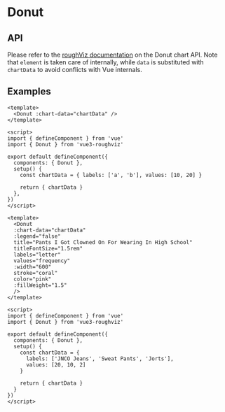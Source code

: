 # Donut

## API

Please refer to the [roughViz documentation](https://github.com/jwilber/roughViz#Donut) on the Donut chart API. Note that `element` is taken care of internally, while `data` is substituted with `chartData` to avoid conflicts with Vue internals.

## Examples

<!-- prettier-ignore -->
```vue
<template>
  <Donut :chart-data="chartData" />
</template>

<script>
import { defineComponent } from 'vue'
import { Donut } from 'vue3-roughviz'

export default defineComponent({
  components: { Donut },
  setup() {
    const chartData = { labels: ['a', 'b'], values: [10, 20] }

    return { chartData }
  },
})
</script>
```

<Donut :chart-data="{ labels: ['a', 'b'], values: [10, 20] }" />

<!-- prettier-ignore -->
```vue
<template>
  <Donut
  :chart-data="chartData"
  :legend="false"
  title="Pants I Got Clowned On For Wearing In High School"
  titleFontSize="1.5rem"
  labels="letter"
  values="frequency"
  :width="600"
  stroke="coral"
  color="pink"
  :fillWeight="1.5"
  />
</template>

<script>
import { defineComponent } from 'vue'
import { Donut } from 'vue3-roughviz'

export default defineComponent({
  components: { Donut },
  setup() {
    const chartData = {
      labels: ['JNCO Jeans', 'Sweat Pants', 'Jorts'],
      values: [20, 10, 2]
    }

    return { chartData }
  }
})
</script>
```

<Donut
:chart-data="{
  labels: ['JNCO Jeans', 'Sweat Pants', 'Jorts'],
  values: [20, 10, 2]
}"
:legend="false"
title="Pants I Got Clowned On For Wearing In High School"
titleFontSize="1.5rem"
labels="letter"
values="frequency"
:width="600"
stroke="coral"
color="pink"
:fillWeight="1.5"
/>
